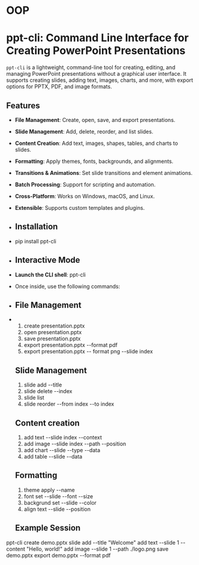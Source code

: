 # OOP

# ppt-cli: Command Line Interface for Creating PowerPoint Presentations

`ppt-cli` is a lightweight, command-line tool for creating, editing, and managing PowerPoint presentations without a graphical user interface. It supports creating slides, adding text, images, charts, and more, with export options for PPTX, PDF, and image formats.

## Features

- **File Management**: Create, open, save, and export presentations.
- **Slide Management**: Add, delete, reorder, and list slides.
- **Content Creation**: Add text, images, shapes, tables, and charts to slides.
- **Formatting**: Apply themes, fonts, backgrounds, and alignments.
- **Transitions & Animations**: Set slide transitions and element animations.
- **Batch Processing**: Support for scripting and automation.
- **Cross-Platform**: Works on Windows, macOS, and Linux.
- **Extensible**: Supports custom templates and plugins.

- ## Installation

- pip install ppt-cli

- ## Interactive Mode
- **Launch the CLI shell**: ppt-cli
- Once inside, use the following commands:

- ## File Management

- 1. create presentation.pptx
  2. open presentation.pptx
  3. save presentation.pptx
  4. export presentation.pptx --format pdf
  5. export presentation.pptx -- format png --slide index
 
  ## Slide Management

  1. slide add --title
  2. slide delete --index
  3. slide list
  4. slide reorder --from index --to index

  ## Content creation

  1. add text --slide index --context
  2. add image --slide index --path --position
  3. add chart --slide --type --data
  4. add table --slide --data
 
  ## Formatting

  1. theme apply --name
  2. font set --slide --font --size
  3. backgrund set --slide --color
  4. align text --slide --position
 
  ## Example Session
  
ppt-cli
 create demo.pptx
 slide add --title "Welcome"
 add text --slide 1 --content "Hello, world!"
 add image --slide 1 --path ./logo.png
 save demo.pptx
 export demo.pptx --format pdf
